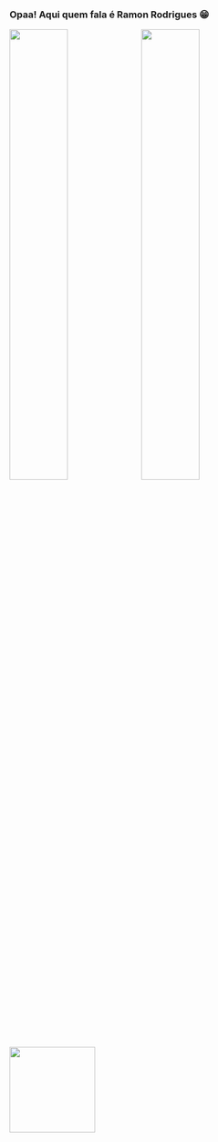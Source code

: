 ### Opaa! Aqui quem fala é Ramon Rodrigues 😁

<div>
  <img width="45%" src="https://github-readme-stats.vercel.app/api?username=Rodri10s&show_icons=true&theme=maroongold"/>
  <img width="45%" src="https://github-readme-stats.vercel.app/api/top-langs/?username=Rodri10s&layout=compact&show_icons=true&theme=maroongold"/>
</div>

##
<div>
 <img hight="100cm" src="https://media.giphy.com/media/Godtj62ewycxy/giphy.gif" width="150px"/>
</div>

